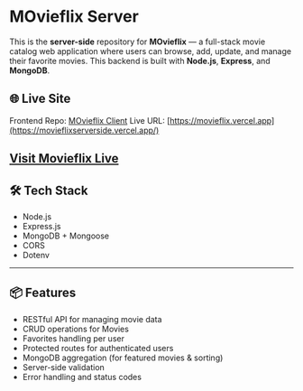 # MOvieflix Server

This is the **server-side** repository for **MOvieflix** — a full-stack movie catalog web application where users can browse, add, update, and manage their favorite movies. This backend is built with **Node.js**, **Express**, and **MongoDB**.

## 🌐 Live Site

Frontend Repo: [MOvieflix Client](https://github.com/Sayed161/Assignment-10-Client-side)
Live URL: [https://movieflix.vercel.app](https://movieflixserverside.vercel.app/)

[Visit Movieflix Live](https://movieflix-f2433.web.app/)
---

## 🛠 Tech Stack

- Node.js
- Express.js
- MongoDB + Mongoose
- CORS
- Dotenv

---

## 📦 Features

- RESTful API for managing movie data
- CRUD operations for Movies
- Favorites handling per user
- Protected routes for authenticated users
- MongoDB aggregation (for featured movies & sorting)
- Server-side validation
- Error handling and status codes



